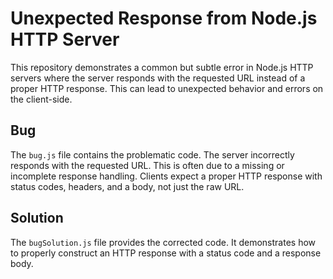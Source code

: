 # Unexpected Response from Node.js HTTP Server

This repository demonstrates a common but subtle error in Node.js HTTP servers where the server responds with the requested URL instead of a proper HTTP response.  This can lead to unexpected behavior and errors on the client-side.

## Bug
The `bug.js` file contains the problematic code. The server incorrectly responds with the requested URL. This is often due to a missing or incomplete response handling.  Clients expect a proper HTTP response with status codes, headers, and a body, not just the raw URL.

## Solution
The `bugSolution.js` file provides the corrected code.  It demonstrates how to properly construct an HTTP response with a status code and a response body.